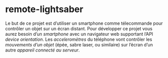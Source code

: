 # remote-lightsaber
Le but de ce projet est d’utiliser un smartphone comme télecommande pour contrôler un objet sur un écran distant. Pour développer ce projet vous aurez besoin d’un *smartphone* avec un navigateur web supportant l’API *device orientation*.  Les *acceleromètres* du téléphone vont contrôler les *mouvements d’un objet* (épée, sabre laser, ou similaire) sur l’écran d’un autre *appareil connecté au serveur*. 
